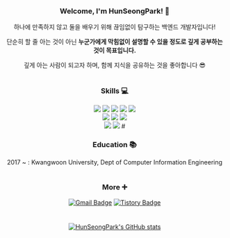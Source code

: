 <div align="center">
  
### Welcome, I'm HunSeongPark! 🌟
하나에 만족하지 않고 둘을 배우기 위해 끊임없이 탐구하는 백엔드 개발자입니다!                 

단순히 할 줄 아는 것이 아닌 **누군가에게 막힘없이 설명할 수 있을 정도로 깊게 공부하는 것이 목표입니다.**                  

깊게 아는 사람이 되고자 하며, 함께 지식을 공유하는 것을 좋아합니다 😎           
#

### Skills 💻
<img src="https://img.shields.io/badge/java-007396?style=for-the-badge&logo=AirChina&logoColor=white">
<img src="https://img.shields.io/badge/spring-6DB33F?style=for-the-badge&logo=spring&logoColor=white">
<img src="https://img.shields.io/badge/mysql-4479A1?style=for-the-badge&logo=mysql&logoColor=white">
<img src="https://img.shields.io/badge/junit5-25A162?style=for-the-badge&logo=junit5&logoColor=white"> 
<img src="https://img.shields.io/badge/jacoco-C9284D?style=for-the-badge&logo=Joplin&logoColor=white"> 
<br>
  
<img src="https://img.shields.io/badge/docker-2496ED?style=for-the-badge&logo=docker&logoColor=white">
<img src="https://img.shields.io/badge/jenkins-D24939?style=for-the-badge&logo=jenkins&logoColor=white"> 
<img src="https://img.shields.io/badge/aws-232F3E?style=for-the-badge&logo=amazonaws&logoColor=white">          
<br>

<img src="https://img.shields.io/badge/swagger-85EA2D?style=for-the-badge&logo=swagger&logoColor=white&fontColor=white">            
<img src="https://img.shields.io/badge/git-F05032?style=for-the-badge&logo=git&logoColor=white">
#

### Education 📚
2017 ~ : Kwangwoon University, Dept of Computer Information Engineering
#
                             
### More ➕
[![Gmail Badge](https://img.shields.io/badge/Gmail-D14836?style=flat&logo=Gmail&logoColor=white)](mailto:phunseong@gmail.com)
[![Tistory Badge](https://img.shields.io/badge/Tech%20Blog-555263?style=flat&logoColor=white)](https://hungseong.tistory.com/)
#

[![HunSeongPark's GitHub stats](https://github-readme-stats.vercel.app/api?username=HunSeongPark&theme=darcula)](https://github.com/anuraghazra/github-readme-stats)

</div>
